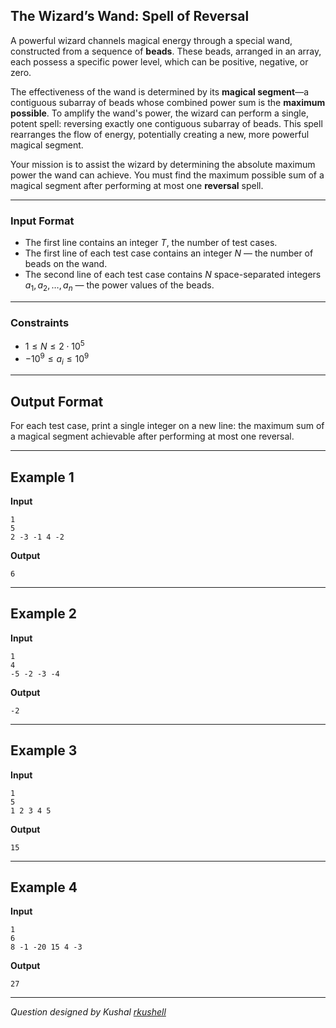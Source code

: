 ## The Wizard’s Wand: Spell of Reversal

A powerful wizard channels magical energy through a special wand, constructed from a sequence of **beads**. These beads, arranged in an array, each possess a specific power level, which can be positive, negative, or zero.

The effectiveness of the wand is determined by its **magical segment**—a contiguous subarray of beads whose combined power sum is the **maximum possible**. To amplify the wand's power, the wizard can perform a single, potent spell: reversing exactly one contiguous subarray of beads. This spell rearranges the flow of energy, potentially creating a new, more powerful magical segment.

Your mission is to assist the wizard by determining the absolute maximum power the wand can achieve. You must find the maximum possible sum of a magical segment after performing at most one **reversal** spell.

-----

### Input Format

-   The first line contains an integer $T$, the number of test cases.
-   The first line of each test case contains an integer $N$ — the number of beads on the wand.
-   The second line of each test case contains $N$ space-separated integers $a_1, a_2, \dots, a_n$ — the power values of the beads.

-----

### Constraints

-   $1 \le N \le 2 \cdot 10^5$
-   $-10^9 \le a_i \le 10^9$

-----

## Output Format

For each test case, print a single integer on a new line: the maximum sum of a magical segment achievable after performing at most one reversal.

-----

## Example 1

**Input**

```
1
5
2 -3 -1 4 -2
```

**Output**

```
6
```

-----

## Example 2

**Input**

```
1
4
-5 -2 -3 -4
```

**Output**

```
-2
```

-----

## Example 3

**Input**

```
1
5
1 2 3 4 5
```

**Output**

```
15
```

-----

## Example 4

**Input**

```
1
6
8 -1 -20 15 4 -3
```

**Output**

```
27
```

-----

*Question designed by Kushal [rkushell](https://github.com/rkushell)*